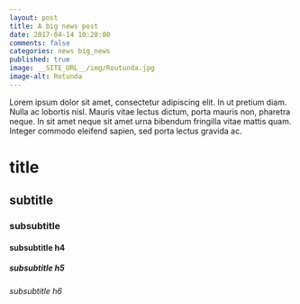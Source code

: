 ```yaml
---
layout: post
title: A big news post
date: 2017-04-14 10:20:00
comments: false
categories: news big_news
published: true
image: __SITE_URL__/img/Routunda.jpg
image-alt: Rotunda
---
```


Lorem ipsum dolor sit amet, consectetur adipiscing elit. In ut pretium diam. Nulla ac lobortis nisl. Mauris vitae lectus dictum, porta mauris non, pharetra neque. In sit amet neque sit amet urna bibendum fringilla vitae mattis quam. Integer commodo eleifend sapien, sed porta lectus gravida ac.

<!--more-->

<h1>title</h1>

<h2>subtitle</h2>

<h3>subsubtitle</h3>

<h4>subsubtitle h4</h4>

<h5>subsubtitle h5</h5>

<h6>subsubtitle h6</h6>
